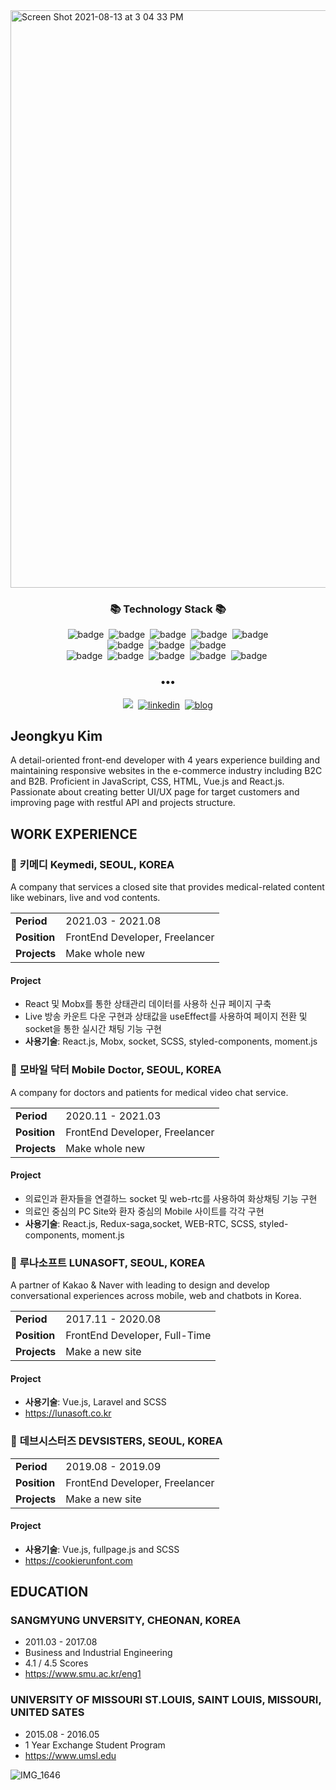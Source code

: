 <img algin="center" width="924" alt="Screen Shot 2021-08-13 at 3 04 33 PM" src="https://user-images.githubusercontent.com/46082226/129312263-bf4a9cd5-18a4-4dc9-ab77-e632034691b2.png">
<h3 align="center">📚 Technology Stack 📚</h3>
<p align="center">
  <img src="https://img.shields.io/badge/-JAVASCRIPT-brighten" alt="badge"/>&nbsp
  <img src="https://img.shields.io/badge/-REACT.JS-brighten" alt="badge"/>&nbsp
  <img src="https://img.shields.io/badge/-VUE.JS-brighten" alt="badge"/>&nbsp
  <img src="https://img.shields.io/badge/-SCSS-brighten" alt="badge"/>&nbsp
  <img src="https://img.shields.io/badge/-HTML-brighten" alt="badge"/>
  <br>
  <img src="https://img.shields.io/badge/-LARAVEL-blue" alt="badge"/>&nbsp
  <img src="https://img.shields.io/badge/-ANGULAR.JS-blue" alt="badge"/>&nbsp
  <img src="https://img.shields.io/badge/-mysql-blue" alt="badge"/>&nbsp
  <br>
  <img src="https://img.shields.io/badge/-Git-black" alt="badge"/>&nbsp
  <img src="https://img.shields.io/badge/-Slack-black" alt="badge"/>&nbsp
  <img src="https://img.shields.io/badge/-Teams-black" alt="badge"/>&nbsp
  <img src="https://img.shields.io/badge/-Jira-black" alt="badge"/>&nbsp
  <img src="https://img.shields.io/badge/-Photoshop-black" alt="badge"/>&nbsp
</p>

<h3 align="center">•••</h3>
<p align="center">
  <a href="mailto:heykkyu@gmail.com" target="_blank"><img src="https://img.shields.io/badge/Gmail-d14836?style=flat-square&logo=Gmail&logoColor=white&link=mailto:heykkyu@gmail.com"/></a>&nbsp;
  <a href="//www.linkedin.com/in/heykkyu" target="_blank"> <img src="https://img.shields.io/badge/-Linkedin-blue" alt="linkedin" /></a>&nbsp;
   <a href="//blog.naver.com/heysiki" target="_blank"> <img src="https://img.shields.io/badge/-blog-green" alt="blog" /></a>
</p>

##
## Jeongkyu Kim
A detail-oriented front-end developer with 4 years experience building and maintaining responsive websites in the e-commerce industry including B2C and B2B. Proficient in JavaScript, CSS, HTML, Vue.js and React.js. Passionate about creating better UI/UX page for target customers and improving page with restful API and projects structure.  

##
## WORK EXPERIENCE
### 🔘 **키메디 Keymedi**, SEOUL, KOREA 
A company that services a closed site that provides medical-related content like webinars, live and vod contents.
<table>
  <tbody>
    <tr>
      <td><strong>Period</strong></td>
      <td>2021.03 - 2021.08</td>
    </tr>
    <tr>
      <td><strong>Position</strong></td>
      <td>FrontEnd Developer, Freelancer</td>
    </tr>
    <tr>
      <td><strong>Projects</strong></td>
      <td>Make whole new</td>
    </tr>
  </tbody>
</table>

#### Project
- React 및 Mobx를 통한 상태관리 데이터를 사용하 신규 페이지 구축
- Live 방송 카운트 다운 구현과 상태값을 useEffect를 사용하여 페이지 전환 및 socket을 통한 실시간 채팅 기능 구현
- **사용기술**: React.js, Mobx, socket, SCSS, styled-components, moment.js


### 🔘 **모바일 닥터 Mobile Doctor**, SEOUL, KOREA
A company for doctors and patients for medical video chat service.
<table>
  <tbody>
    <tr>
      <td><strong>Period</strong></td>
      <td>2020.11 - 2021.03</td>
    </tr>
    <tr>
      <td><strong>Position</strong></td>
      <td>FrontEnd Developer, Freelancer</td>
    </tr>
    <tr>
      <td><strong>Projects</strong></td>
      <td>Make whole new</td>
    </tr>
  </tbody>
</table>

#### Project
- 의료인과 환자들을 연결하느 socket 및 web-rtc를 사용하여 화상채팅 기능 구현
- 의료인 중심의 PC Site와 환자 중심의 Mobile 사이트를 각각 구현
- **사용기술**: React.js, Redux-saga,socket, WEB-RTC, SCSS, styled-components, moment.js

### 🔘 **루나소프트 LUNASOFT**, SEOUL, KOREA
A partner of Kakao & Naver with leading to design and develop conversational experiences across mobile, web and chatbots in Korea.
<table>
  <tbody>
    <tr>
      <td><strong>Period</strong></td>
      <td>2017.11 - 2020.08</td>
    </tr>
    <tr>
      <td><strong>Position</strong></td>
      <td>FrontEnd Developer, Full-Time</td>
    </tr>
    <tr>
      <td><strong>Projects</strong></td>
      <td>Make a new site</td>
    </tr>
  </tbody>
</table>

#### Project
- **사용기술**: Vue.js, Laravel and SCSS
- https://lunasoft.co.kr

### 🔘 **데브시스터즈 DEVSISTERS**, SEOUL, KOREA
<table>
  <tbody>
    <tr>
      <td><strong>Period</strong></td>
      <td>2019.08 - 2019.09</td>
    </tr>
    <tr>
      <td><strong>Position</strong></td>
      <td>FrontEnd Developer, Freelancer</td>
    </tr>
    <tr>
      <td><strong>Projects</strong></td>
      <td>Make a new site</td>
    </tr>
  </tbody>
</table>

#### Project
- **사용기술**: Vue.js, fullpage.js and SCSS
- https://cookierunfont.com  

##
## EDUCATION
### SANGMYUNG UNVERSITY, CHEONAN, KOREA
- 2011.03 - 2017.08
- Business and Industrial Engineering
- 4.1 / 4.5 Scores
- https://www.smu.ac.kr/eng1

### UNIVERSITY OF MISSOURI ST.LOUIS, SAINT LOUIS, MISSOURI, UNITED SATES
- 2015.08 - 2016.05
- 1 Year Exchange Student Program
- https://www.umsl.edu  


![IMG_1646](https://user-images.githubusercontent.com/46082226/147208150-cef38bac-2da5-4979-a519-0d5e070a0cc6.JPG)


